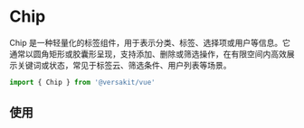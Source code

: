 # Chip

Chip 是一种轻量化的标签组件，用于表示分类、标签、选择项或用户等信息。它通常以圆角矩形或胶囊形呈现，支持添加、删除或筛选操作，在有限空间内高效展示关键词或状态，常见于标签云、筛选条件、用户列表等场景。

```typescript
import { Chip } from '@versakit/vue'
```

## 使用

<demo vue="./example/index.vue" />
